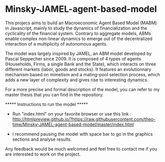 # Minsky-JAMEL-agent-based-model

This projecs aims to build an Macroeconomic Agent Based Model (MABM) in Javascript, mainly to study the dynamics of financialization and the cyclicality of the financial system. 
Contrary to aggregate models, ABMs  enable complex non-linear dynamics to emerge out of the decentralized interaction of a multiplicity of autonomous agents.

The model was largely inspired by JAMEL, an ABM model developed by Pascal Seppecher since 2009. It is composed of 4 types of agents (Households, Firms, a single Bank and the State), which interacts on three different markets (labor, goods and stocks). It features an evolutionnary mechanism based on mimetism and a mating-pool selection process, which adds a new layer of complexity and gives rise to interesting dynamics. 

For a more precise and formal description of the model, you can refer to my master thesis that you can find in the repository. 


*****  Instructions to run the model  *****

- Run "index.html" on your favorite browser 
  or use this link : http://htmlpreview.github.io/?https://raw.githubusercontent.com/theo-time/Minsky-JAMEL-agent-based-model/master/index.html
  
- I recommend pausing the model with space bar to go in the graphics sections and analyse results.

Any feedback would be much welcomed and feel free to contact me if you are interested to work on the project. 
